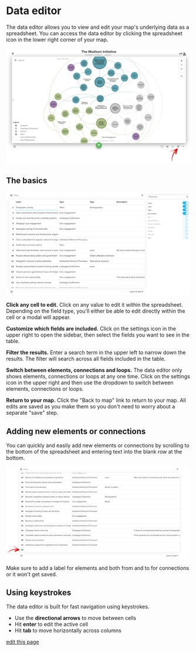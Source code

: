 # Data editor

The data editor allows you to view and edit your map's underlying data as a spreadsheet. You can access the data editor by clicking the spreadsheet icon in the lower right corner of your map.

![](../images/data-editor.jpg)

## The basics

![](../images/data-editor-settings.jpg)

**Click any cell to edit.** Click on any value to edit it within the spreadsheet. Depending on the field type, you'll either be able to edit directly within the cell or a modal will appear.

**Customize which fields are included.** Click on the settings icon in the upper right to open the sidebar, then select the fields you want to see in the table.

**Filter the results.** Enter a search term in the upper left to narrow down the results. The filter will search across all fields included in the table.

**Switch between elements, connections and loops.** The data editor only shows elements, connections or loops at any one time. Click on the settings icon in the upper right and then use the dropdown to switch between elements, connections or loops.

**Return to your map.** Click the "Back to map" link to return to your map. All edits are saved as you make them so you don't need to worry about a separate "save" step.

## Adding new elements or connections

You can quickly and easily add new elements or connections by scrolling to the bottom of the spreadsheet and entering text into the blank row at the bottom.

![](../images/data-editor-add-new.jpg)

Make sure to add a label for elements and both from and to for connections or it won't get saved.

## Using keystrokes

The data editor is built for fast navigation using keystrokes.

* Use the **directional arrows** to move between cells
* Hit **enter** to edit the active cell
* Hit **tab** to move horizontally across columns

<span class="edit-link"><a href="https://github.com/kumu/docs/blob/master/guides/data-editor.md" target="_blank"><i class="fa fa-github"></i> edit this page</a></span>
